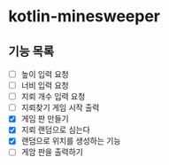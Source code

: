 # kotlin-minesweeper

## 기능 목록
- [ ] 높이 입력 요청
- [ ] 너비 입력 요청
- [ ] 지뢰 개수 입력 요청
- [ ] 지뢰찾기 게임 시작 출력
- [x] 게임 판 만들기
- [x] 지뢰 랜덤으로 심는다
- [x] 랜덤으로 위치를 생성하는 기능
- [ ] 게암 판을 출력하기
